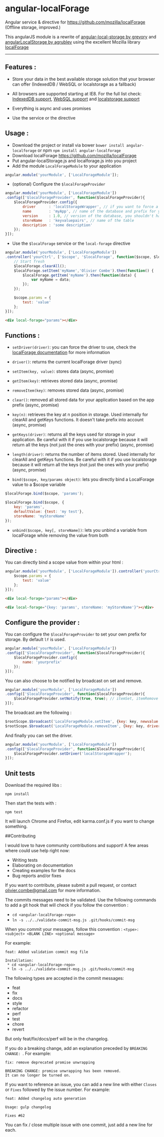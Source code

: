 angular-localForage
===================

Angular service &amp; directive for https://github.com/mozilla/localForage (Offline storage, improved.)

This angularJS module is a rewrite of [angular-local-storage by grevory](https://github.com/grevory/angular-local-storage) and [angularLocalStorage by agrublev](https://github.com/agrublev/angularLocalStorage) using the excellent Mozilla library [localForage](https://github.com/mozilla/localForage)


----------

## Features :
- Store your data in the best available storage solution that your browser can offer (IndexedDB / WebSQL or localstorage as a fallback)

- All browsers are supported starting at IE8. For the full list check: [IndexedDB support](http://caniuse.com/#search=indexeddb), [WebSQL support](http://caniuse.com/#search=websql) and [localstorage support](http://caniuse.com/#search=localstorage)
 
- Everything is async and uses promises

- Use the service or the directive

## Usage :
- Download the project or install via bower ```bower install angular-localforage``` or npm ```npm install angular-localforage```
- Download localForage https://github.com/mozilla/localForage
- Put angular-localStorage.js and localforage.js into you project
- Add the module ```LocalForageModule``` to your application
```js
angular.module('yourModule', ['LocalForageModule']);
```
- (optional) Configure the ```$localForageProvider```
```js
angular.module('yourModule', ['LocalForageModule'])
.config(['$localForageProvider', function($localForageProvider){
    $localForageProvider.config({
        driver      : 'localStorageWrapper', // if you want to force a driver
        name        : 'myApp', // name of the database and prefix for your data
        version     : 1.0, // version of the database, you shouldn't have to use this
        storeName   : 'keyvaluepairs', // name of the table
        description : 'some description'
    });
}]);
```
- Use the ```$localForage``` service or the ```local-forage``` directive
```js
angular.module('yourModule', ['LocalForageModule'])
.controller('yourCtrl', ['$scope', '$localForage', function($scope, $localForage) {
    // Start fresh
    $localForage.clearAll();
    $localForage.setItem('myName','Olivier Combe').then(function() {
        $localForage.getItem('myName').then(function(data) {
            var myName = data;
        });
    });

    $scope.params = {
        test: 'value'
    };
}]);
```
```html
<div local-forage="params"></div>
```

## Functions :
- ```setDriver(driver)```: you can force the driver to use, check the [localForage documentation](https://github.com/mozilla/localForage#driver-selection-ie-forcing-localstorage) for more information

- ```driver()```: returns the current localForage driver (sync)

- ```setItem(key, value)```: stores data (async, promise)

- ```getItem(key)```: retrieves stored data (async, promise)

- ```removeItem(key)```: removes stored data (async, promise)

- ```clear()```: removed all stored data for your application based on the app prefix (async, promise)

- ```key(n)```: retrieves the key at n position in storage. Used internally for clearAll and getKeys functions. It doesn't take prefix into account (async, promise)

- ```getKeys(driver)```: returns all the keys used for storage in your application. Be careful with it if you use localstorage because it will return all the keys (not just the ones with your prefix) (async, promise)

- ```length(driver)```: returns the number of items stored. Used internally for clearAll and getKeys functions. Be careful with it if you use localstorage because it will return all the keys (not just the ones with your prefix) (async, promise)

- ```bind($scope, key/params object)```: lets you directly bind a LocalForage value to a $scope variable
```js
$localForage.bind($scope, 'params');
```
```js
$localForage.bind($scope, {
    key: 'params',
    defaultValue: {test: 'my test'},
    storeName: 'myStoreName'
});
```

- ```unbind($scope, key[, storeName])```: lets you unbind a variable from localForage while removing the value from both

## Directive :
You can directly bind a scope value from within your html :
```js
angular.module('yourModule', ['LocalForageModule']).controller('yourCtrl', ['$scope', function($scope) {
    $scope.params = {
        test: 'value'
    };
}]);
```
```html
<div local-forage="params"></div>
```
```html
<div local-forage="{key: 'params', storeName: 'myStoreName'}"></div>
```

## Configure the provider :
You can configure the ```$localForageProvider``` to set your own prefix for storage. By default ```lf``` is used.
```js
angular.module('yourModule', ['LocalForageModule'])
.config(['$localForageProvider', function($localForageProvider){
    $localForageProvider.config({
        name: 'yourprefix'
    });
}]);
```

You can also choose to be notified by broadcast on set and remove.
```js
angular.module('yourModule', ['LocalForageModule'])
.config(['$localForageProvider', function($localForageProvider){
    $localForageProvider.setNotify(true, true); // itemSet, itemRemove
}]);
```

The broadcast are the following :
```js
$rootScope.$broadcast('LocalForageModule.setItem', {key: key, newvalue: value, driver: localforage.driver});
$rootScope.$broadcast('LocalForageModule.removeItem', {key: key, driver: localforage.driver});
```

And finally you can set the driver.
```js
angular.module('yourModule', ['LocalForageModule'])
.config(['$localForageProvider', function($localForageProvider){
    $localForageProvider.setDriver('localStorageWrapper');
}]);
```

## Unit tests
Download the required libs :

```
npm install
```

Then start the tests with :

```
npm test
```

It will launch Chrome and Firefox, edit karma.conf.js if you want to change something.

##Contributing

I would love to have community contributions and support! A few areas where could use help right now:

* Writing tests
* Elaborating on documentation
* Creating examples for the docs
* Bug reports and/or fixes

If you want to contribute, please submit a pull request, or contact olivier.combe@gmail.com for more information.

The commits messages need to be validated. Use the following commands to add a git hook that will check if you follow the convention :
* `cd <angular-localForage-repo>`
* `ln -s ../../validate-commit-msg.js .git/hooks/commit-msg`

When you commit your messages, follow this convention :
`<type>: <subject> <BLANK LINE> <optional message>`

For example:
```no-highlight
feat: Added validation commit msg file

Installation:
 * cd <angular-localForage-repo>
 * ln -s ../../validate-commit-msg.js .git/hooks/commit-msg
```

The following types are accepted in the commit messages:
- feat
- fix
- docs
- style
- refactor
- perf
- test
- chore
- revert

But only feat/fix/docs/perf will be in the changelog.

If you do a breaking change, add an explanation preceded by `BREAKING CHANGE: `. For example:
```no-highlight
fix: remove deprecated promise unwrapping

BREAKING CHANGE: promise unwrapping has been removed.
It can no longer be turned on.
```

If you want to reference an issue, you can add a new line with either `Closes` or `Fixes` followed by the issue number. For example:
```no-highlight
feat: Added changelog auto generation

Usage: gulp changelog

Fixes #62
```

You can fix / close multiple issue with one commit, just add a new line for each.
